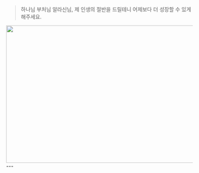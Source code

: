 
> 하나님 부처님 알라신님, 제 인생의 절반을 드릴테니 어제보다 더 성장할 수 있게 해주세요.

<img src="https://user-images.githubusercontent.com/46443443/232573258-6723bd7c-f33e-42b5-99e6-8225f4f4ba17.jpg"  width="700" height="370">
---
